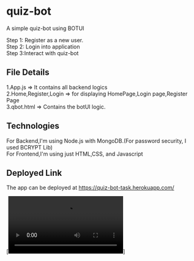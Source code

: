# quiz-bot
A simple quiz-bot using BOTUI

Step 1: Register as a new user.</br>
Step 2: Login into application </br>
Step 3:Interact with quiz-bot </br>

## File Details </br>
1.App.js => It contains all backend logics</br>
2.Home,Register,Login => for displaying HomePage,Login page,Register Page</br>
3.qbot.html => Contains the botUI logic.</br>

## Technologies </br>
For Backend,I'm using Node.js with MongoDB.(For password security, I used BCRYPT Lib)</br>
For Frontend,I'm using just HTML,CSS, and Javascript</br>

## Deployed Link </br>
The app can be deployed at https://quiz-bot-task.herokuapp.com/

[![video](quiz-bot-output.mp4)]
